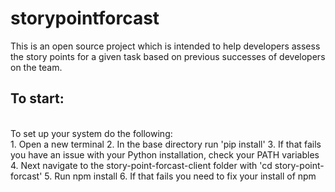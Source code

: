 # storypointforcast

This is an open source project which is intended to help developers assess the story points for a given task based on previous successes of developers on the team.<br>

## To start:
<br>
To set up your system do the following:<br>
1. Open a new terminal
2. In the base directory run 'pip install'
3. If that fails you have an issue with your Python installation, check your PATH variables
4. Next navigate to the story-point-forcast-client folder with 'cd story-point-forcast'
5. Run npm install
6. If that fails you need to fix your install of npm

